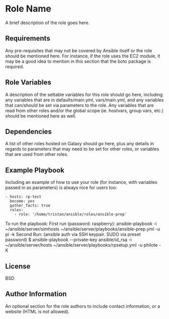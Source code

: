 Role Name
=========

A brief description of the role goes here.

Requirements
------------

Any pre-requisites that may not be covered by Ansible itself or the role should be mentioned here. For instance, if the role uses the EC2 module, it may be a good idea to mention in this section that the boto package is required.

Role Variables
--------------

A description of the settable variables for this role should go here, including any variables that are in defaults/main.yml, vars/main.yml, and any variables that can/should be set via parameters to the role. Any variables that are read from other roles and/or the global scope (ie. hostvars, group vars, etc.) should be mentioned here as well.

Dependencies
------------

A list of other roles hosted on Galaxy should go here, plus any details in regards to parameters that may need to be set for other roles, or variables that are used from other roles.

Example Playbook
----------------

Including an example of how to use your role (for instance, with variables passed in as parameters) is always nice for users too:

    - hosts: rp-test
      become: yes
      gather_facts: true
      roles:
        - role: '/home/tristan/ansible/roles/ansible-prep'

To run the playbook:
First run (password: raspberry):
ansible-playbook -i ~/ansible/server/simhosts ~/ansible/server/playbooks/ansible-prep.yml -u pi -k
Second Run: (ansible auth via SSH keypair. SUDO via preset password)
$ ansible-playbook --private-key ansible/id_rsa -i ~/ansible/server/hosts ~/ansible/server/playbooks/rpsetup.yml -u philote -K

License
-------

BSD

Author Information
------------------

An optional section for the role authors to include contact information, or a website (HTML is not allowed).
